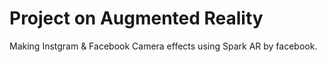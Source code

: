 # Project on Augmented Reality
Making Instgram &amp;  Facebook Camera effects using Spark AR by facebook. 
  

